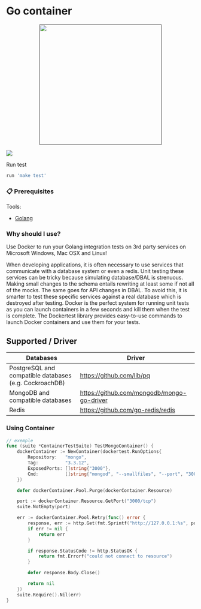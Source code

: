 # Go container

<p align="center">
<a href=""><img src="https://miro.medium.com/max/880/1*136qhXxInh44-pWrPrkLTw.png" align="center" height="321" width="326" ></a>
</p>

<a href="https://github.com/witalok2/go-container/actions/workflows/test.yaml">
    <img src="https://github.com/witalok2/go-container/workflows/Test/badge.svg?style=flat" />
</a>

Run test 
```sh
run 'make test'
```

### 📋 Prerequisites

Tools: 
- [Golang](https://golang.org/doc/install)

### Why should I use?
Use Docker to run your Golang integration tests on 3rd party services on Microsoft Windows, Mac OSX and Linux!

When developing applications, it is often necessary to use services that communicate with a database system or even a redis. Unit testing these services can be tricky because simulating database/DBAL is strenuous. Making small changes to the schema entails rewriting at least some if not all of the mocks. The same goes for API changes in DBAL. To avoid this, it is smarter to test these specific services against a real database which is destroyed after testing. Docker is the perfect system for running unit tests as you can launch containers in a few seconds and kill them when the test is complete. The Dockertest library provides easy-to-use commands to launch Docker containers and use them for your tests.

## Supported / Driver
Databases | Driver
----------|-----------
PostgreSQL and compatible databases (e.g. CockroachDB) | https://github.com/lib/pq
MongoDB and compatible databases | https://github.com/mongodb/mongo-go-driver
Redis | https://github.com/go-redis/redis

### Using Container
```go
// exemple
func (suite *ContainerTestSuite) TestMongoContainer() {
	dockerContainer := NewContainer(dockertest.RunOptions{
		Repository:   "mongo",
		Tag:          "3.3.12",
		ExposedPorts: []string{"3000"},
		Cmd:          []string{"mongod", "--smallfiles", "--port", "3000"},
	})

	defer dockerContainer.Pool.Purge(dockerContainer.Resource)

	port := dockerContainer.Resource.GetPort("3000/tcp")
	suite.NotEmpty(port)

	err := dockerContainer.Pool.Retry(func() error {
		response, err := http.Get(fmt.Sprintf("http://127.0.0.1:%s", port))
		if err != nil {
			return err
		}

		if response.StatusCode != http.StatusOK {
			return fmt.Errorf("could not connect to resource")
		}

		defer response.Body.Close()

		return nil
	})
	suite.Require().Nil(err)
}
```
